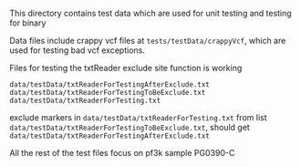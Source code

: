 This directory contains test data which are used for unit testing and testing for binary

Data files include crappy vcf files at `tests/testData/crappyVcf`, which are used for testing bad vcf exceptions.

Files for testing the txtReader exclude site function is working
```
data/testData/txtReaderForTestingAfterExclude.txt
data/testData/txtReaderForTestingToBeExclude.txt
data/testData/txtReaderForTesting.txt
```
exclude markers in `data/testData/txtReaderForTesting.txt` from list `data/testData/txtReaderForTestingToBeExclude.txt`, should get `data/testData/txtReaderForTestingAfterExclude.txt`

All the rest of the test files focus on pf3k sample PG0390-C

